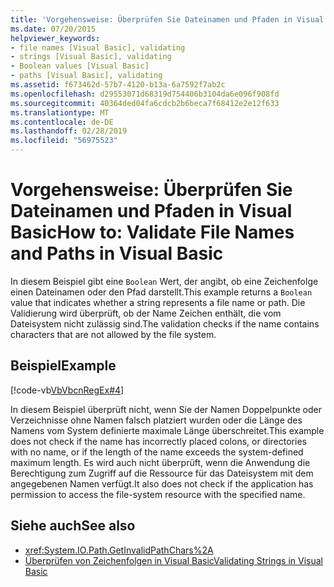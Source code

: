 ```yaml
---
title: 'Vorgehensweise: Überprüfen Sie Dateinamen und Pfaden in Visual Basic'
ms.date: 07/20/2015
helpviewer_keywords:
- file names [Visual Basic], validating
- strings [Visual Basic], validating
- Boolean values [Visual Basic]
- paths [Visual Basic], validating
ms.assetid: f673462d-57b7-4120-b13a-6a7592f7ab2c
ms.openlocfilehash: d29553071d68319d754406b3104da6e096f908fd
ms.sourcegitcommit: 40364ded04fa6cdcb2b6beca7f68412e2e12f633
ms.translationtype: MT
ms.contentlocale: de-DE
ms.lasthandoff: 02/28/2019
ms.locfileid: "56975523"
---
```

# <a name="how-to-validate-file-names-and-paths-in-visual-basic"></a><span data-ttu-id="d62ad-102">Vorgehensweise: Überprüfen Sie Dateinamen und Pfaden in Visual Basic</span><span class="sxs-lookup"><span data-stu-id="d62ad-102">How to: Validate File Names and Paths in Visual Basic</span></span>
<span data-ttu-id="d62ad-103">In diesem Beispiel gibt eine `Boolean` Wert, der angibt, ob eine Zeichenfolge einen Dateinamen oder den Pfad darstellt.</span><span class="sxs-lookup"><span data-stu-id="d62ad-103">This example returns a `Boolean` value that indicates whether a string represents a file name or path.</span></span> <span data-ttu-id="d62ad-104">Die Validierung wird überprüft, ob der Name Zeichen enthält, die vom Dateisystem nicht zulässig sind.</span><span class="sxs-lookup"><span data-stu-id="d62ad-104">The validation checks if the name contains characters that are not allowed by the file system.</span></span>  
  
## <a name="example"></a><span data-ttu-id="d62ad-105">Beispiel</span><span class="sxs-lookup"><span data-stu-id="d62ad-105">Example</span></span>  
 [!code-vb[VbVbcnRegEx#4](~/samples/snippets/visualbasic/VS_Snippets_VBCSharp/VbVbcnRegEx/VB/Class1.vb#4)]  
  
 <span data-ttu-id="d62ad-106">In diesem Beispiel überprüft nicht, wenn Sie der Namen Doppelpunkte oder Verzeichnisse ohne Namen falsch platziert wurden oder die Länge des Namens vom System definierte maximale Länge überschreitet.</span><span class="sxs-lookup"><span data-stu-id="d62ad-106">This example does not check if the name has incorrectly placed colons, or directories with no name, or if the length of the name exceeds the system-defined maximum length.</span></span> <span data-ttu-id="d62ad-107">Es wird auch nicht überprüft, wenn die Anwendung die Berechtigung zum Zugriff auf die Ressource für das Dateisystem mit dem angegebenen Namen verfügt.</span><span class="sxs-lookup"><span data-stu-id="d62ad-107">It also does not check if the application has permission to access the file-system resource with the specified name.</span></span>  
  
## <a name="see-also"></a><span data-ttu-id="d62ad-108">Siehe auch</span><span class="sxs-lookup"><span data-stu-id="d62ad-108">See also</span></span>
- <xref:System.IO.Path.GetInvalidPathChars%2A>
- [<span data-ttu-id="d62ad-109">Überprüfen von Zeichenfolgen in Visual Basic</span><span class="sxs-lookup"><span data-stu-id="d62ad-109">Validating Strings in Visual Basic</span></span>](../../../../visual-basic/programming-guide/language-features/strings/validating-strings.md)
